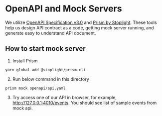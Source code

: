 # OpenAPI and Mock Servers
We utilize [OpenAPI Specification v3.0](https://swagger.io/specification/) and [Prism by Stoplight](https://github.com/stoplightio/prism). These tools help us design API contract as a code, getting mock server running, and generate easy to understand API document.

## How to start mock server
1. Install Prism
```
yarn global add @stoplight/prism-cli
```
2. Run below command in this directory
```
prism mock openapi/api.yaml
```
3. Try access one of our API in browser, for example,  http://127.0.0.1:4010/events. You should see list of sample events from mock api.